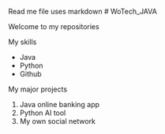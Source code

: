 Read me file uses markdown # WoTech_JAVA

Welcome to my repositories

My skills
- Java
- Python
- Github

My major projects
1. Java online banking app
2. Python AI tool
3. My own social network
